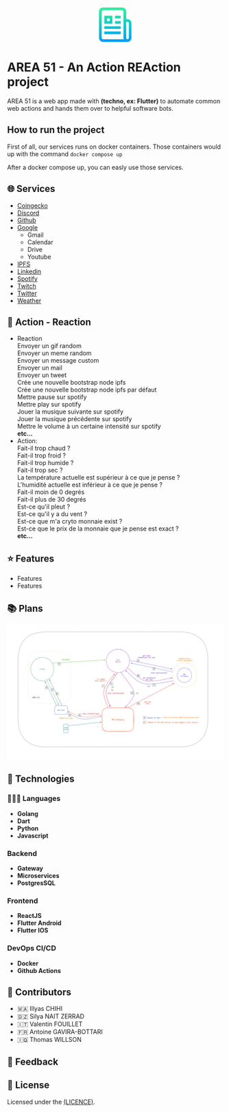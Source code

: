 <br />
<div align="center">
  <a href="/">
    <img src="images/logo.png" alt="Logo" width="80" height="80">
  </a>
</div>

# AREA 51 - An Action REAction project

AREA 51 is a web app made with **(techno, ex: Flutter)** to automate common web actions and hands them over to helpful software bots.

## How to run the project

First of all, our services runs on docker containers.
Those containers would up with the command ```docker compose up```

After a docker compose up, you can easly use those services.

## 🌐 Services

- [Coingecko](/backend/services/coingecko/README.md)
- [Discord](/backend/services/discord/README.md)
- [Github](/backend/services/github/README.md)
- [Google](/backend/services/google/README.md)
  - Gmail
  - Calendar
  - Drive
  - Youtube
- [IPFS](/backend/services/ipfs/README.md)
- [Linkedin](/backend/services/linkedin/README.MD)
- [Spotify](/backend/services/spotify/README.MD)
- [Twitch](/backend/services/twitch/README.MD)
- [Twitter](/backend/services/twitter/README.MD)
- [Weather](/backend/services/weather/README.md)

## 🤖 Action - Reaction

- Reaction</br>
  Envoyer un gif random</br>
  Envoyer un meme random</br>
  Envoyer un message custom</br>
  Envoyer un mail</br>
  Envoyer un tweet</br>
  Crée une nouvelle bootstrap node ipfs</br>
  Crée une nouvelle bootstrap node ipfs par défaut</br>
  Mettre pause sur spotify</br>
  Mettre play sur spotify</br>
  Jouer la musique suivante sur spotify</br>
  Jouer la musique précédente sur spotify</br>
  Mettre le volume à un certaine intensité sur spotify</br>
  **etc...**</br>
- Action:</br>
  Fait-il trop chaud ?</br>
  Fait-il trop froid ?</br>
  Fait-il trop humide ?</br>
  Fait-il trop sec ?</br>
  La température actuelle est supérieur à ce que je pense ?</br>
  L'humidité actuelle est inférieur à ce que je pense ?</br>
  Fait-il moin de 0 degrés</br>
  Fait-il plus de 30 degrés</br>
  Est-ce qu'il pleut ?</br>
  Est-ce qu'il y a du vent ?</br>
  Est-ce que m'a cryto monnaie exist ?</br>
  Est-ce que le prix de la monnaie que je pense est exact ?</br>
  **etc...**</br>

## ⭐ Features

- Features
- Features

## 📚 Plans

[![Plan Name Screen Shot][plan-screenshot]](https://github.com/EpitechPromo2025/B-DEV-500-PAR-5-1-area-valentin.fouillet)

## 🚀 Technologies

### 👨🏻‍💻 Languages

- **Golang**
- **Dart**
- **Python**
- **Javascript**

### Backend

- **Gateway**
- **Microservices**
- **PostgresSQL**

### Frontend

- **ReactJS**
- **Flutter Android**
- **Flutter IOS**

### DevOps CI/CD

- **Docker**
- **Github Actions**

## 🤝 Contributors

- 🇲🇦 Illyas CHIHI
- 🇩🇿 Silya NAIT ZERRAD
- 🇮🇹 Valentin FOUILLET
- 🇫🇷 Antoine GAVIRA-BOTTARI
- 🇮🇶 Thomas WILLSON

## 💬 Feedback

## 📝 License

Licensed under the [(LICENCE)](https://github.com/EpitechPromo2025/B-DEV-500-PAR-5-1-area-valentin.fouillet).

[plan-screenshot]: images/excalidraw.png
